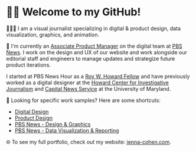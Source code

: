 # 👋🏼 Welcome to my GitHub!

👩🏻‍💻 I am a visual journalist specializing in digital & product design, data visualization, graphics, and animation.

📰 I'm currently an [Associate Product Manager](https://www.pbs.org/newshour/author/jenna-cohen) on the digital team at [PBS News](https://www.pbs.org/newshour/). I work on the design and UX of our website and work alongside our editorial staff and engineers to manage updates and strategize future product iterations. 

I started at PBS News Hour as a [Roy W. Howard Fellow](https://scripps.com/fund/news/scripps-howard-foundation-announces-newest-class-of-roy-w-howard-fellows/) and have previously worked as a digital designer at the [Howard Center for Investigative Journalism](https://merrill.umd.edu/howard-center-for-investigative-journalism) and [Capital News Service](https://cnsmaryland.org/) at the University of Maryland.

🔎 Looking for specific work samples? Here are some shortcuts:

* [Digital Design](https://github.com/jennacohen/digital-design)
* [Product Design](https://github.com/jennacohen/product-design)
* [PBS News - Design & Graphics](https://github.com/jennacohen/newshour/tree/main/design_graphics)
* [PBS News - Data Visualization & Reporting](https://github.com/jennacohen/newshour/tree/main/data_reporting_viz)


🌐 To see my full portfolio, check out my website: [jenna-cohen.com](https://jenna-cohen.com/).
